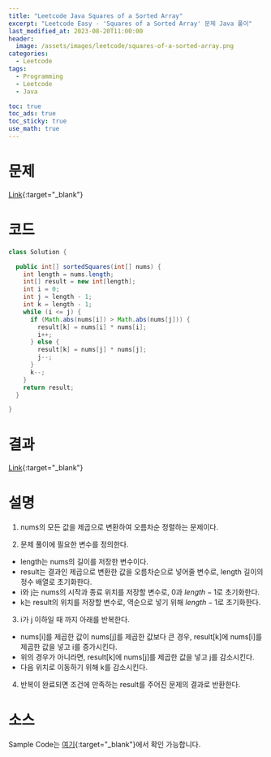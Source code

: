 ```yaml
---
title: "Leetcode Java Squares of a Sorted Array"
excerpt: "Leetcode Easy - 'Squares of a Sorted Array' 문제 Java 풀이"
last_modified_at: 2023-08-20T11:00:00
header:
  image: /assets/images/leetcode/squares-of-a-sorted-array.png
categories:
  - Leetcode
tags:
  - Programming
  - Leetcode
  - Java

toc: true
toc_ads: true
toc_sticky: true
use_math: true
---
```

# 문제
[Link](https://leetcode.com/problems/squares-of-a-sorted-array){:target="_blank"}

# 코드
```java
class Solution {

  public int[] sortedSquares(int[] nums) {
    int length = nums.length;
    int[] result = new int[length];
    int i = 0;
    int j = length - 1;
    int k = length - 1;
    while (i <= j) {
      if (Math.abs(nums[i]) > Math.abs(nums[j])) {
        result[k] = nums[i] * nums[i];
        i++;
      } else {
        result[k] = nums[j] * nums[j];
        j--;
      }
      k--;
    }
    return result;
  }

}
```

# 결과
[Link](https://leetcode.com/problems/squares-of-a-sorted-array/submissions/1026245883/){:target="_blank"}

# 설명
1. nums의 모든 값을 제곱으로 변환하여 오름차순 정렬하는 문제이다.

2. 문제 풀이에 필요한 변수를 정의한다.
- length는 nums의 길이를 저장한 변수이다.
- result는 결과인 제곱으로 변환한 값을 오름차순으로 넣어줄 변수로, length 길이의 정수 배열로 초기화한다.
- i와 j는 nums의 시작과 종료 위치를 저장할 변수로, 0과 $length - 1$로 초기화한다.
- k는 result의 위치를 저장할 변수로, 역순으로 넣기 위해 $length - 1$로 초기화한다.

3. i가 j 이하일 때 까지 아래를 반복한다.
- nums[i]를 제곱한 값이 nums[j]를 제곱한 값보다 큰 경우, result[k]에 nums[i]를 제곱한 값을 넣고 i를 증가시킨다.
- 위의 경우가 아니라면, result[k]에 nums[j]를 제곱한 값을 넣고 j를 감소시킨다.
- 다음 위치로 이동하기 위해 k를 감소시킨다.

4. 반복이 완료되면 조건에 만족하는 result를 주어진 문제의 결과로 반환한다.

# 소스
Sample Code는 [여기](https://github.com/GracefulSoul/leetcode/blob/master/src/main/java/gracefulsoul/problems/SquaresOfASortedArray.java){:target="_blank"}에서 확인 가능합니다.